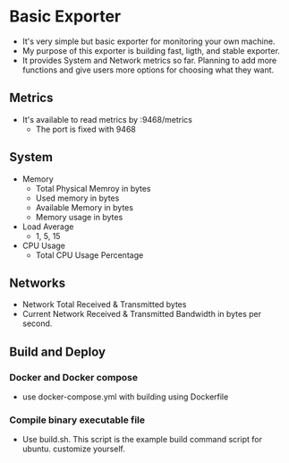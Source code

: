 # Basic Exporter
* It's very simple but basic exporter for monitoring your own machine.
* My purpose of this exporter is building fast, ligth, and stable exporter.
* It provides System and Network metrics so far. Planning to add more functions and give users more options for choosing what they want.

## Metrics
* It's available to read metrics by :9468/metrics
    * The port is fixed with 9468

## System
* Memory
    * Total Physical Memroy in bytes
    * Used memory in bytes
    * Available Memory in bytes
    * Memory usage in bytes
* Load Average
    * 1, 5, 15
* CPU Usage
    * Total CPU Usage Percentage

## Networks
* Network Total Received & Transmitted bytes
* Current Network Received & Transmitted Bandwidth in bytes per second.

## Build and Deploy
### Docker and Docker compose
* use docker-compose.yml with building using Dockerfile

### Compile binary executable file
* Use build.sh. This script is the example build command script for ubuntu. customize yourself.
